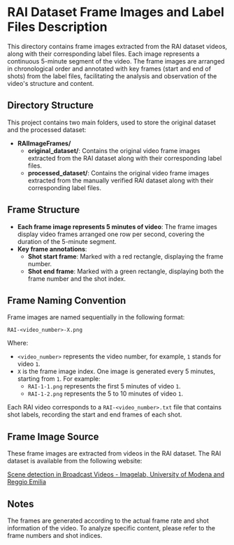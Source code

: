 # RAI Dataset Frame Images and Label Files Description

This directory contains frame images extracted from the RAI dataset videos, along with their corresponding label files. Each image represents a continuous 5-minute segment of the video. The frame images are arranged in chronological order and annotated with key frames (start and end of shots) from the label files, facilitating the analysis and observation of the video's structure and content.

## Directory Structure

This project contains two main folders, used to store the original dataset and the processed dataset:

- **RAIImageFrames/**
  - **original_dataset/**: Contains the original video frame images extracted from the RAI dataset along with their corresponding label files.
  - **processed_dataset/**: Contains the original video frame images extracted from the manually verified RAI dataset along with their corresponding label files.

## Frame Structure

- **Each frame image represents 5 minutes of video**: The frame images display video frames arranged one row per second, covering the duration of the 5-minute segment.
- **Key frame annotations**:
  - **Shot start frame**: Marked with a red rectangle, displaying the frame number.
  - **Shot end frame**: Marked with a green rectangle, displaying both the frame number and the shot index.

## Frame Naming Convention

Frame images are named sequentially in the following format:

    RAI-<video_number>-X.png

Where:
- `<video_number>` represents the video number, for example, `1` stands for video `1`.
- `X` is the frame image index. One image is generated every 5 minutes, starting from `1`. For example:
  - `RAI-1-1.png` represents the first 5 minutes of video `1`.
  - `RAI-1-2.png` represents the 5 to 10 minutes of video `1`.

Each RAI video corresponds to a `RAI-<video_number>.txt` file that contains shot labels, recording the start and end frames of each shot.

## Frame Image Source

These frame images are extracted from videos in the RAI dataset. The RAI dataset is available from the following website:

[Scene detection in Broadcast Videos - Imagelab, University of Modena and Reggio Emilia](http://imagelab.ing.unimore.it/imagelab/researchActivity.asp?idActivity=19)

## Notes

The frames are generated according to the actual frame rate and shot information of the video. To analyze specific content, please refer to the frame numbers and shot indices.
